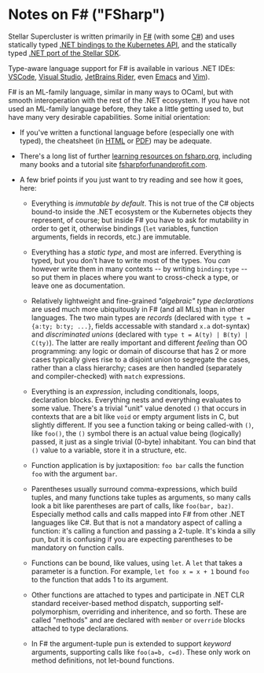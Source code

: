 # Notes on F# ("FSharp")

Stellar Supercluster is written primarily in [F#](https://docs.microsoft.com/en-us/dotnet/fsharp/) (with some  [C#](https://docs.microsoft.com/en-us/dotnet/csharp/)) and uses statically typed [.NET bindings to the Kubernetes API](https://github.com/kubernetes-client/csharp), and the statically typed [.NET port of the Stellar SDK](https://github.com/elucidsoft/dotnet-stellar-sdk).

Type-aware language support for F# is available in various .NET IDEs: [VSCode](https://code.visualstudio.com/), [Visual Studio](https://visualstudio.microsoft.com/), [JetBrains Rider](https://code.visualstudio.com/), even [Emacs](https://github.com/fsharp/emacs-fsharp-mode) and [Vim](https://github.com/fsharp/vim-fsharp)).

F# is an ML-family language, similar in many ways to OCaml, but with smooth interoperation with the rest of the .NET ecosystem. If you have not used an ML-family language before, they take a little getting used to, but have many very desirable capabilities. Some initial orientation:

  - If you've written a functional language before (especially one with typed), the cheatsheet (in [HTML](http://dungpa.github.io/fsharp-cheatsheet/) or [PDF](https://github.com/dungpa/fsharp-cheatsheet/raw/gh-pages/fsharp-cheatsheet.pdf)) may be adequate.

  - There's a long list of further [learning resources on fsharp.org](https://fsharp.org/learn.html), including many books and a tutorial site [fsharpforfunandprofit.com](https://fsharpforfunandprofit.com/).

  - A few brief points if you just want to try reading and see how it goes, here:

    - Everything is _immutable by default_. This is not true of the C# objects bound-to inside the .NET ecosystem or the Kubernetes objects they represent, of course; but inside F# you have to ask for mutability in order to get it, otherwise bindings (`let` variables, function arguments, fields in records, etc.) are immutable.

    - Everything has a _static type_, and most are inferred. Everything is typed, but you don't have to write most of the types. You _can_ however write them in many contexts -- by writing `binding:type` -- so put them in places where you want to cross-check a type, or leave one as documentation.

    - Relatively lightweight and fine-grained _"algebraic" type declarations_ are used much more ubiquitously in F# (and all MLs) than in other languages. The two main types are _records_ (declared with `type t = {a:ty; b:ty; ...}`, fields accessable with standard `x.a` dot-syntax) and _discriminated unions_ (declared with `type t = A(ty) | B(ty) | C(ty)`). The latter are really important and different _feeling_ than OO programming: any logic or domain of discourse that has 2 or more cases typically gives rise to a disjoint union to segregate the cases, rather than a class hierarchy; cases are then handled (separately and compiler-checked) with `match` expressions.

    - Everything is an _expression_, including conditionals, loops, declaration blocks. Everything nests and everything evaluates to some value. There's a trivial "unit" value denoted `()` that occurs in contexts that are a bit like `void` or empty argument lists in C, but slightly different. If you see a function taking or being called-with `()`, like `foo()`, the `()` symbol there is an actual value being (logically) passed, it just as a single trivial (0-byte) inhabitant. You can bind that `()` value to a variable, store it in a structure, etc.

    - Function application is by juxtaposition: `foo bar` calls the function `foo` with the argument `bar`.

    - Parentheses usually surround comma-expressions, which build tuples, and many functions take tuples as arguments, so many calls look a bit like parentheses are part of calls, like `foo(bar, baz)`. Especially method calls and calls mapped into F# from other .NET languages like C#. But that is not a mandatory aspect of calling a function: it's calling a function and passing a 2-tuple. It's kinda a silly pun, but it is confusing if you are expecting parentheses to be mandatory on function calls.

    - Functions can be bound, like values, using `let`. A `let` that takes a parameter is a function. For example, `let foo x = x + 1` bound `foo` to the function that adds 1 to its argument.

    - Other functions are attached to types and participate in .NET CLR standard receiver-based method dispatch, supporting self-polymorphism, overriding and inheritence, and so forth. These are called "methods" and are declared with `member` or `override` blocks attached to type declarations.

    - In F# the argument-tuple pun is extended to support _keyword_ arguments, supporting calls like `foo(a=b, c=d)`. These only work on method definitions, not let-bound functions.
